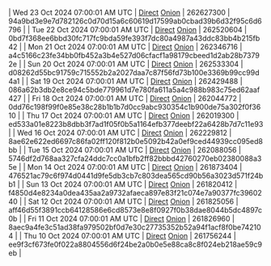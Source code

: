 | Wed 23 Oct 2024 07:00:01 AM UTC | [Direct](https://oshi.at/EjSv) [Onion](http://5ety7tpkim5me6eszuwcje7bmy25pbtrjtue7zkqqgziljwqy3rrikqd.onion/EjSv) | 262627300 | 94a9bd3e9e7d782126c0d70d15a6c60619d17599ab0cbad39b6d32f95c6d6796 | 
| Tue 22 Oct 2024 07:00:01 AM UTC | [Direct](https://oshi.at/PWCk) [Onion](http://5ety7tpkim5me6eszuwcje7bmy25pbtrjtue7zkqqgziljwqy3rrikqd.onion/PWCk) | 262520604 | 0bd7f368ee6bbd30fc717fc9bda59fe393f7dc80a4987a43ddc83bb4b215fb42 | 
| Mon 21 Oct 2024 07:00:01 AM UTC | [Direct](https://oshi.at/rSMi) [Onion](http://5ety7tpkim5me6eszuwcje7bmy25pbtrjtue7zkqqgziljwqy3rrikqd.onion/rSMi) | 262346716 | a4c5166c23fe34bb0fb452a3b4e527d06cfacf1a98179cbeed1d2ab28b73792e | 
| Sun 20 Oct 2024 07:00:01 AM UTC | [Direct](https://oshi.at/ozWV) [Onion](http://5ety7tpkim5me6eszuwcje7bmy25pbtrjtue7zkqqgziljwqy3rrikqd.onion/ozWV) | 262533304 | d08262d55bc91759c715552b2a2027daa7c87f56fd73b100e3369b99cc99d4a1 | 
| Sat 19 Oct 2024 07:00:01 AM UTC | [Direct](https://oshi.at/hiEh) [Onion](http://5ety7tpkim5me6eszuwcje7bmy25pbtrjtue7zkqqgziljwqy3rrikqd.onion/hiEh) | 262429488 | 086a62b3db2e8ce94c5bde779961d7e780fa611a5a4c988b983c75ed62aaf427 | 
| Fri 18 Oct 2024 07:00:01 AM UTC | [Direct](https://oshi.at/KXvV) [Onion](http://5ety7tpkim5me6eszuwcje7bmy25pbtrjtue7zkqqgziljwqy3rrikqd.onion/KXvV) | 262044772 | 0dd76c198f99f0e85e38c28b1b1b7d0cc9abc930354c1b900de75a302f0f3610 | 
| Thu 17 Oct 2024 07:00:01 AM UTC | [Direct](https://oshi.at/KSEu) [Onion](http://5ety7tpkim5me6eszuwcje7bmy25pbtrjtue7zkqqgziljwqy3rrikqd.onion/KSEu) | 262019300 | ed533a01e8223b8dbb3f7ad1f05f0b5a1164efb377deebf22a6428b7d7c11e93 | 
| Wed 16 Oct 2024 07:00:01 AM UTC | [Direct](https://oshi.at/JDbW) [Onion](http://5ety7tpkim5me6eszuwcje7bmy25pbtrjtue7zkqqgziljwqy3rrikqd.onion/JDbW) | 262229812 | 8ae62e622ed6697c86fa02ff120f812b0e5092b42a0ef9ced44939cc095ed8bb | 
| Tue 15 Oct 2024 07:00:01 AM UTC | [Direct](https://oshi.at/VQCv) [Onion](http://5ety7tpkim5me6eszuwcje7bmy25pbtrjtue7zkqqgziljwqy3rrikqd.onion/VQCv) | 262088056 | 5746df2d768aa327cfa24ddc7cc0a1bfb2ff82bbbd42760270eb02380088a35e | 
| Mon 14 Oct 2024 07:00:01 AM UTC | [Direct](https://oshi.at/UbZh) [Onion](http://5ety7tpkim5me6eszuwcje7bmy25pbtrjtue7zkqqgziljwqy3rrikqd.onion/UbZh) | 261873404 | 476521ac79c6f974d0441d9fe5db3cb7c803dea565cd90b56a3023d571f24bb1 | 
| Sun 13 Oct 2024 07:00:01 AM UTC | [Direct](https://oshi.at/faef) [Onion](http://5ety7tpkim5me6eszuwcje7bmy25pbtrjtue7zkqqgziljwqy3rrikqd.onion/faef) | 261820412 | f4850d4e8234a0dea435aa2a9732afaeca897e83f21c074e7a90377fc3960240 | 
| Sat 12 Oct 2024 07:00:01 AM UTC | [Direct](https://oshi.at/fqFW) [Onion](http://5ety7tpkim5me6eszuwcje7bmy25pbtrjtue7zkqqgziljwqy3rrikqd.onion/fqFW) | 261825056 | aff46d55f3891ccb64128586e6cd8573e8e8f0927f0b38dae8044b5dc4897c0b | 
| Fri 11 Oct 2024 07:00:01 AM UTC | [Direct](https://oshi.at/Jdog) [Onion](http://5ety7tpkim5me6eszuwcje7bmy25pbtrjtue7zkqqgziljwqy3rrikqd.onion/Jdog) | 261826960 | 8aec9a4fe3c51ad38fa979502bf0d7e30c27735352b52a94f1acf8f0be742104 | 
| Thu 10 Oct 2024 07:00:01 AM UTC | [Direct](https://oshi.at/FZCp) [Onion](http://5ety7tpkim5me6eszuwcje7bmy25pbtrjtue7zkqqgziljwqy3rrikqd.onion/FZCp) | 261756244 | ee9f3cf673fe0f022a8804556d6f24be2a0b0e5e88ca8c8f024eb218ae59c9eb | 
